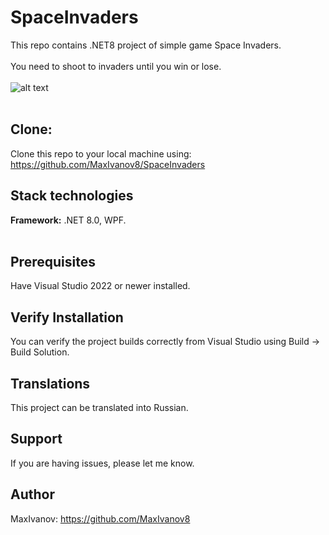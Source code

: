 # SpaceInvaders

This repo contains .NET8 project of simple game Space Invaders.<br /><br />
You need to shoot to invaders until you win or lose.
<br /><br />![alt text](Screenshot.PNG)<br /><br />

## Clone:

Clone this repo to your local machine using: https://github.com/MaxIvanov8/SpaceInvaders

## Stack technologies

**Framework:** .NET 8.0, WPF.<br /><br />

## Prerequisites

Have Visual Studio 2022 or newer installed.

## Verify Installation

You can verify the project builds correctly from Visual Studio using Build -> Build Solution.

## Translations

This project can be translated into Russian.

## Support

If you are having issues, please let me know.

## Author

MaxIvanov: https://github.com/MaxIvanov8
